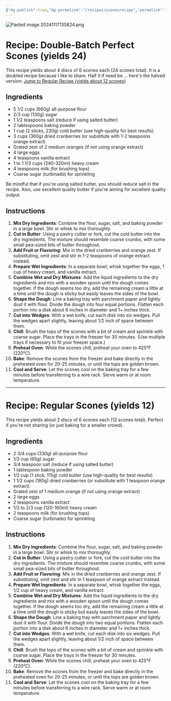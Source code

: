 ```yaml
---
{"dg-publish":true,"dg-permalink":"/recipes/sconesrecipe","permalink":"/recipes/sconesrecipe/"}
---
```


![Pasted image 20241117135824.png](/img/user/Pasted%20image%2020241117135824.png)
# Recipe: Double-Batch Perfect Scones (yields 24)

This recipe yields about 4 discs of 6 scones each (24 scones total). It is a doubled recipe because I like to share. Half it if need be ... here's the halved version: [Jump to Regular Recipe (yields about 12 scones)](#regular-scones-recipe)
## Ingredients
- 5 1/2 cups (660g) all-purpose flour
- 2/3 cup (130g) sugar
- 1 1/2 teaspoons salt (reduce if using salted butter)
- 2 tablespoons baking powder
- 1 cup (2 sticks, 230g) cold butter (use high-quality for best results)
- 3 cups (360g) dried cranberries (or substitute with 1-2 teaspoons orange extract)
- Grated zest of 2 medium oranges (if not using orange extract)
- 4 large eggs
- 4 teaspoons vanilla extract
- 1 to 1 1/3 cups (240-320ml) heavy cream
- 4 teaspoons milk (for brushing tops)
- Coarse sugar (turbinado) for sprinkling

Be mindful that if you're using salted butter, you should reduce salt in the recipe. Also, use excellent quality butter if you're aiming for excellent quality output.

## Instructions
1. **Mix Dry Ingredients**: Combine the flour, sugar, salt, and baking powder in a large bowl. Stir or whisk to mix thoroughly.
2. **Cut in Butter**: Using a pastry cutter or fork, cut the cold butter into the dry ingredients. The mixture should resemble coarse crumbs, with some small pea-sized bits of butter throughout.
3. **Add Fruit or Flavoring**: Mix in the dried cranberries and orange zest. If substituting, omit zest and stir in 1-2 teaspoons of orange extract instead.
4. **Prepare Wet Ingredients**: In a separate bowl, whisk together the eggs, 1 cup of heavy cream, and vanilla extract.
5. **Combine Wet and Dry Mixtures**: Add the liquid ingredients to the dry ingredients and mix with a wooden spoon until the dough comes together. If the dough seems too dry, add the remaining cream a little at a time until the dough is sticky but easily leaves the sides of the bowl.
6. **Shape the Dough**: Line a baking tray with parchment paper and lightly dust it with flour. Divide the dough into four equal portions. Flatten each portion into a disk about 6 inches in diameter and 1+ inches thick.
7. **Cut into Wedges**: With a wet knife, cut each disk into six wedges. Pull the wedges apart slightly, leaving about 1/2 inch of space between them.
8. **Chill**: Brush the tops of the scones with a bit of cream and sprinkle with coarse sugar. Place the trays in the freezer for 30 minutes. (Use multiple trays if necessary to fit your freezer space.)
9. **Preheat Oven**: While the scones chill, preheat your oven to 425°F (220°C).
10. **Bake**: Remove the scones from the freezer and bake directly in the preheated oven for 20-25 minutes, or until the tops are golden brown.
11. **Cool and Serve**: Let the scones cool on the baking tray for a few minutes before transferring to a wire rack. Serve warm or at room temperature.

---

<a id="regular-scones-recipe"></a>
# Recipe: Regular Scones (yields 12)

This recipe yields about 2 discs of 6 scones each (12 scones total). Perfect if you're not sharing (or just baking for a smaller crowd).
## Ingredients
- 2 3/4 cups (330g) all-purpose flour
- 1/3 cup (65g) sugar
- 3/4 teaspoon salt (reduce if using salted butter)
- 1 tablespoon baking powder
- 1/2 cup (1 stick, 115g) cold butter (use high-quality for best results)
- 1 1/2 cups (180g) dried cranberries (or substitute with 1 teaspoon orange extract)
- Grated zest of 1 medium orange (if not using orange extract)
- 2 large eggs
- 2 teaspoons vanilla extract
- 1/2 to 2/3 cup (120-160ml) heavy cream
- 2 teaspoons milk (for brushing tops)
- Coarse sugar (turbinado) for sprinkling

## Instructions
1. **Mix Dry Ingredients**: Combine the flour, sugar, salt, and baking powder in a large bowl. Stir or whisk to mix thoroughly.
2. **Cut in Butter**: Using a pastry cutter or fork, cut the cold butter into the dry ingredients. The mixture should resemble coarse crumbs, with some small pea-sized bits of butter throughout.
3. **Add Fruit or Flavoring**: Mix in the dried cranberries and orange zest. If substituting, omit zest and stir in 1 teaspoon of orange extract instead.
4. **Prepare Wet Ingredients**: In a separate bowl, whisk together the eggs, 1/2 cup of heavy cream, and vanilla extract.
5. **Combine Wet and Dry Mixtures**: Add the liquid ingredients to the dry ingredients and mix with a wooden spoon until the dough comes together. If the dough seems too dry, add the remaining cream a little at a time until the dough is sticky but easily leaves the sides of the bowl.
6. **Shape the Dough**: Line a baking tray with parchment paper and lightly dust it with flour. Divide the dough into two equal portions. Flatten each portion into a disk about 6 inches in diameter and 1+ inches thick.
7. **Cut into Wedges**: With a wet knife, cut each disk into six wedges. Pull the wedges apart slightly, leaving about 1/2 inch of space between them.
8. **Chill**: Brush the tops of the scones with a bit of cream and sprinkle with coarse sugar. Place the trays in the freezer for 30 minutes.
9. **Preheat Oven**: While the scones chill, preheat your oven to 425°F (220°C).
10. **Bake**: Remove the scones from the freezer and bake directly in the preheated oven for 20-25 minutes, or until the tops are golden brown.
11. **Cool and Serve**: Let the scones cool on the baking tray for a few minutes before transferring to a wire rack. Serve warm or at room temperature.
